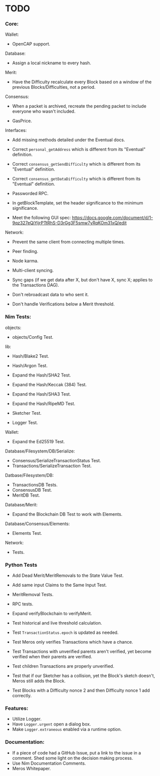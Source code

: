 # TODO

### Core:

Wallet:

- OpenCAP support.

Database:

- Assign a local nickname to every hash.

Merit:

- Have the Difficulty recalculate every Block based on a window of the previous Blocks/Difficulties, not a period.

Consensus:

- When a packet is archived, recreate the pending packet to include everyone who wasn't included.

- GasPrice.

Interfaces:

- Add missing methods detailed under the Eventual docs.
- Correct `personal_getAddress` which is different from its "Eventual" definition.
- Correct `consensus_getSendDifficulty` which is different from its "Eventual" definition.
- Correct `consensus_getDataDifficulty` which is different from its "Eventual" definition.
- Passworded RPC.

- In getBlockTemplate, set the header significance to the minimum significance.

- Meet the following GUI spec: https://docs.google.com/document/d/1-9qz327eQiYijrPTtRhS-D3rGg3F5smw7yRqKOm31xQ/edit

Network:

- Prevent the same client from connecting multiple times.
- Peer finding.
- Node karma.

- Multi-client syncing.
- Sync gaps (if we get data after X, but don't have X, sync X; applies to the Transactions DAG).

- Don't rebroadcast data to who sent it.
- Don't handle Verifications below a Merit threshold.

### Nim Tests:

objects:

- objects/Config Test.

lib:

- Hash/Blake2 Test.
- Hash/Argon Test.

- Expand the Hash/SHA2 Test.
- Expand the Hash/Keccak (384) Test.
- Expand the Hash/SHA3 Test.
- Expand the Hash/RipeMD Test.

- Sketcher Test.
- Logger Test.

Wallet:

- Expand the Ed25519 Test.

Database/Filesystem/DB/Serialize:

- Consensus/SerializeTransactionStatus Test.
- Transactions/SerializeTransaction Test.

Datbase/Filesystem/DB:

- TransactionsDB Tests.
- ConsensusDB Test.
- MeritDB Test.

Database/Merit:

- Expand the Blockchain DB Test to work with Elements.

Database/Consensus/Elements:

- Elements Test.

Network:

- Tests.

### Python Tests

- Add Dead Merit/MeritRemovals to the State Value Test.
- Add same input Claims to the Same Input Test.

- MeritRemoval Tests.
- RPC tests.

- Expand verifyBlockchain to verifyMerit.

- Test historical and live threshold calculation.
- Test `TransactionStatus.epoch` is updated as needed.
- Test Meros only verifies Transactions which have a chance.
- Test Transactions with unverified parents aren't verified, yet become verified when their parents are verified.
- Test children Transactions are properly unverified.
- Test that if our Sketcher has a collision, yet the Block's sketch doesn't, Meros still adds the Block.
- Test Blocks with a Difficulty nonce 2 and then Difficulty nonce 1 add correctly.

### Features:

- Utilize Logger.
- Have `Logger.urgent` open a dialog box.
- Make `Logger.extraneous` enabled via a runtime option.

### Documentation:

- If a piece of code had a GitHub Issue, put a link to the issue in a comment. Shed some light on the decision making process.
- Use Nim Documentation Comments.
- Meros Whitepaper.
